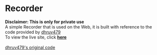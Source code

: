 # Recorder
<b>Disclaimer: This is only for private use</b><br>
A simple Recorder that is used on the Web, it is built with reference to the code provided by <a href="https://github.com/dhruv479">dhruv479</a><br>
To view the live site, click <a href="https://brad88888.github.io/Recorder/"><b>here</b></a><br><br>
<a href="https://github.com/dhruv479/recorder">dhruv479's original code</a><br>
